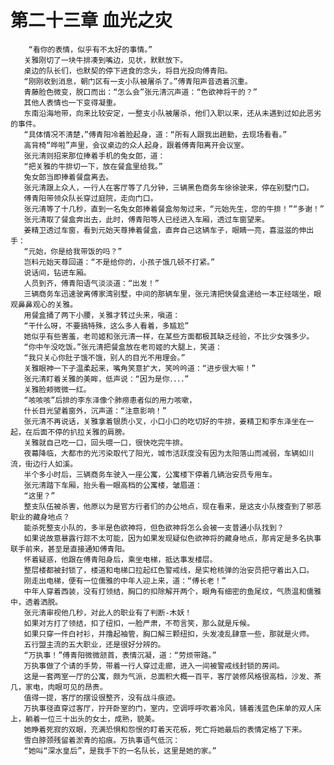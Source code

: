 # 第二十三章 血光之灾
        “看你的表情，似乎有不太好的事情。”
       关雅刚切了一块牛排凑到嘴边，见状，默默放下。
       桌边的队长们，也默契的停下进食的念头，将目光投向傅青阳。
       “刚刚收到消息，朝门区有一支小队被屠杀了。”傅青阳声音透着沉重。
       青藤脸色微变，脱口而出：“怎么会”张元清沉声道：“色欲神将干的？”
       其他人表情也一下变得凝重。
       东南沿海地带，向来比较安定，一整支小队被屠杀，他们入职以来，还从未遇到过如此恶劣的事件。
       “具体情况不清楚，”傅青阳冷着脸起身，道：“所有人跟我出趟勤，去现场看看。”
       高背椅“哗啦”声里，会议桌边的众人起身，跟着傅青阳离开会议室。
       张元清则招来那位捧着手机的兔女郎，道：
       “把关雅的牛排切一下，放在餐盒里给我。”
       兔女郎当即捧着餐盘离去。
       张元清跟上众人，一行人在客厅等了几分钟，三辆黑色商务车徐徐驶来，停在别墅门口。
       傅青阳带领众队长穿过庭院，走向门口。
       张元清等了十几秒，直到一名兔女郎捧着餐盒匆匆过来，“元始先生，您的牛排！”“多谢！”
       张元清取了餐盒奔出去，此时，傅青阳等人已经进入车厢，透过车窗望来。
       姜精卫透过车窗，看到元始天尊捧着餐盒，直奔自己这辆车子，眼睛一亮，喜滋滋的伸出手：
       “元始，你是给我带饭的吗？”
       岂料元始天尊回道：“不是给你的，小孩子饿几顿不打紧。”
       说话间，钻进车厢。
       人员到齐，傅青阳语气淡淡道：“出发！”
       三辆商务车迅速驶离傅家湾别墅，中间的那辆车里，张元清把快餐盒递给一本正经端坐，眼观鼻鼻观心的关雅。
       用餐盒捅了两下小腰，关雅才转过头来，嗔道：
       “干什么呀，不要搞特殊，这么多人看着，多尴尬”
       她似乎有些害羞，老司姬和张元清一样，在某些方面都极其缺乏经验，不比少女强多少。
       “你中午没吃饭。”张元清把餐盒放在老司姬的大腿上，笑道：
       “我只关心你肚子饿不饿，别人的目光不用理会。”
       关雅眼神一下子温柔起来，嘴角笑意扩大，笑吟吟道：“进步很大嘛！”
       张元清盯着关雅的美眸，低声说：“因为是你．．．．”
       关雅脸颊微微一红。
       “咳咳咳”后排的李东泽像个肺痨患者似的用力咳嗽，
       什长目光望着窗外，沉声道：“注意影响！”
       张元清不再说话，关雅拿着银质小叉，小口小口的吃切好的牛排，姜精卫和李东泽坐在一起，在后面不停的扒拉关雅的肩膀。
       关雅就自己吃一口，回头喂一口，很快吃完牛排。
       夜幕降临，大都市的光污染取代了阳光，城市活跃度没有因为太阳落山而减弱，车辆如川流，街边行人如溪。
       半个多小时后，三辆商务车驶入一座公寓，公寓楼下停着几辆治安员专用车。
       张元清踏下车厢，抬头看一眼高档的公寓楼，皱眉道：
       “这里？”
       整支队伍被杀害，他原以为是官方行者们的办公地点，现在看来，是这支小队搜查到了邪恶职业的藏身地点？
       能杀死整支小队的，多半是色欲神将，但色欲神将怎么会被一支普通小队找到？
       如果说故意暴露行踪不太可能，因为如果发现疑似色欲神将的藏身地点，那肯定是多名执事联手前来，甚至是直接通知傅青阳。
       怀着疑惑，他跟在傅青阳身后，乘坐电梯，抵达事发楼层。
       整层楼都被封锁了，楼道和电梯口拉起红色警戒线，是实枪核弹的治安员把守着出入口。
       刚走出电梯，便有一位儒雅的中年人迎上来，道：“傅长老！”
       中年人穿着西装，没有打领结，胸口的扣除解开两个，眼角有细密的鱼尾纹，气质温和儒雅中，透着洒脱。
       张元清审视他几秒，对此人的职业有了判断-木妖！
       如果对方打了领结，扣了纽扣，一脸严肃，不苟言笑，那么就是斥候。
       如果只穿一件白衬衫，并撸起袖管，胸口解三颗纽扣，头发凌乱肆意一些，那就是火师。
       五行盟主流的五大职业，还是很好分辨的。
       “万执事！”傅青阳微微颔首，表情沉凝，道：“劳烦带路。”
       万执事做了个请的手势，带着一行人穿过走廊，进入一间被警戒线封锁的房间。
       这是一套两室一厅的公寓，颇为气派，总面积大概一百平，客厅装修风格很高档，沙发、茶几，家电，肉眼可见的昂贵。
       值得一提，客厅的摆设很整齐，没有战斗痕迹。
       万执事径直穿过客厅，拧开卧室的门，室内，空调呼呼吹着冷风，铺着浅蓝色床单的双人床上，躺着一位三十出头的女士，成熟，貌美。
       她睁着死寂的双眼，充满恐惧和怨恨的盯着天花板，死亡将她最后的表情定格了下来。
       雪白脖颈残留着淤青的掐痕。万执事语气低沉：
       “她叫“深水皇后”，是我手下的一名队长，这里是她的家。”